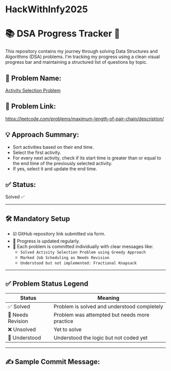 # HackWithInfy2025
# 📚 DSA Progress Tracker 🚀

This repository contains my journey through solving Data Structures and Algorithms (DSA) problems. I'm tracking my progress using a clean visual progress bar and maintaining a structured list of questions by topic.

## 📌 Problem Name:
[Activity Selection Problem]([(https://leetcode.com/problems/maximum-length-of-pair-chain/description/]))

## 🔗 Problem Link:
https://leetcode.com/problems/maximum-length-of-pair-chain/description/

## 💡 Approach Summary:
- Sort activities based on their end time.
- Select the first activity.
- For every next activity, check if its start time is greater than or equal to the end time of the previously selected activity.
- If yes, select it and update the end time.

## ✅ Status:
Solved ✅

---

## 🛠️ Mandatory Setup

- ☑️ GitHub repository link submitted via form.
- 🔁 Progress is updated regularly.
- 💬 Each problem is committed individually with clear messages like:
  - `Solved Activity Selection Problem using Greedy Approach`
  - `Marked Job Scheduling as Needs Revision`
  - `Understood but not implemented: Fractional Knapsack`

---

## ✅ Problem Status Legend

| Status       | Meaning                                   |
|--------------|--------------------------------------------|
| ✅ Solved     | Problem is solved and understood completely |
| 🔁 Needs Revision | Problem was attempted but needs more practice |
| ❌ Unsolved   | Yet to solve                              |
| 💭 Understood | Understood the logic but not coded yet     |

---

## ✍️ Sample Commit Message:

